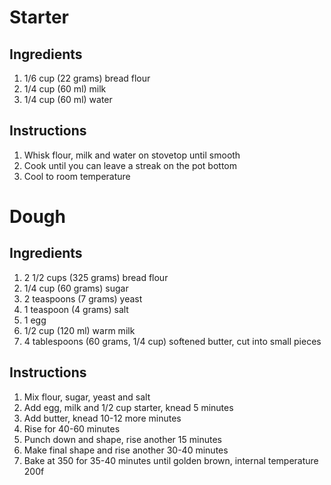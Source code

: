 # Starter
## Ingredients
1. 1/6 cup (22 grams) bread flour
2. 1/4 cup (60 ml) milk
3. 1/4 cup (60 ml) water

## Instructions
1. Whisk flour, milk and water on stovetop until smooth
2. Cook until you can leave a streak on the pot bottom
3. Cool to room temperature

# Dough
## Ingredients
1. 2 1/2 cups (325 grams) bread flour
2. 1/4 cup (60 grams) sugar
3. 2 teaspoons (7 grams) yeast
4. 1 teaspoon (4 grams) salt
5. 1 egg
6. 1/2 cup (120 ml) warm milk
7. 4 tablespoons (60 grams, 1/4 cup) softened butter, cut into small pieces

## Instructions
1. Mix flour, sugar, yeast and salt
2. Add egg, milk and 1/2 cup starter, knead 5 minutes
3. Add butter, knead 10-12 more minutes
4. Rise for 40-60 minutes
5. Punch down and shape, rise another 15 minutes
6. Make final shape and rise another 30-40 minutes
7. Bake at 350 for 35-40 minutes until golden brown, internal temperature 200f